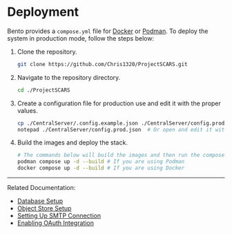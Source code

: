 # Deployment

Bento provides a `compose.yml` file for [Docker](https://www.docker.com/) or [Podman](https://podman.io/).
To deploy the system in production mode, follow the steps below:

1. Clone the repository.

    ```bash
    git clone https://github.com/Chris1320/ProjectSCARS.git
    ```

2. Navigate to the repository directory.

    ```bash
    cd ./ProjectSCARS
    ```

3. Create a configuration file for production use and edit it with the proper values.

    ```bash
    cp ./CentralServer/.config.example.json ./CentralServer/config.prod.json
    notepad ./CentralServer/config.prod.json  # Or open and edit it with your preferred text editor
    ```

4. Build the images and deploy the stack.

    ```bash
    # The commands below will build the images and then run the compose stack.
    podman compose up -d --build # If you are using Podman
    docker compose up -d --build # If you are using Docker
    ```

---

Related Documentation:

-   [Database Setup](./central-server-database-setup.md)
-   [Object Store Setup](./central-server-object-store-setup.md)
-   [Setting Up SMTP Connection](./central-server-smtp-connection.md)
-   [Enabling OAuth Integration](./central-server-enabling-open-authentication.md)
